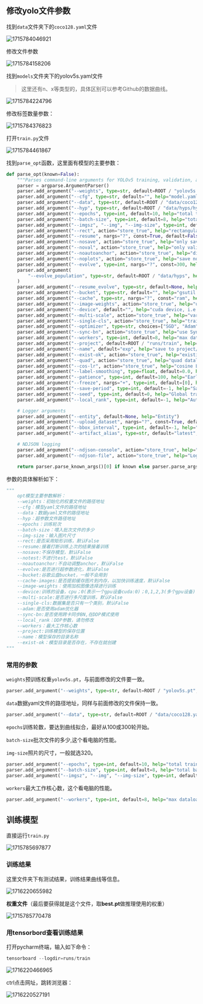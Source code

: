 ## 修改yolo文件参数

找到`data`文件夹下的`coco128.yaml`文件

![1715784046921](https://cdn.jsdelivr.net/gh/wxnlP/pic/yolov5/1715784046921.png)

修改文件参数

![1715784158206](https://cdn.jsdelivr.net/gh/wxnlP/pic/yolov5/1715784158206.png)

找到`models`文件夹下的yolov5s.yaml文件

> 这里还有n、x等类型的，具体区别可以参考Github的数据曲线。

![1715784224796](https://cdn.jsdelivr.net/gh/wxnlP/pic/yolov5/1715784224796.png)

修改标签数量参数：

![1715784376823](https://cdn.jsdelivr.net/gh/wxnlP/pic/yolov5/1715784376823.png)

打开`train.py`文件

![1715784461867](https://cdn.jsdelivr.net/gh/wxnlP/pic/yolov5/1715784461867.png)

找到`parse_opt`函数，这里面有模型的主要参数：

```python
def parse_opt(known=False):
    """Parses command-line arguments for YOLOv5 training, validation, and testing."""
    parser = argparse.ArgumentParser()
    parser.add_argument("--weights", type=str, default=ROOT / "yolov5s.pt", help="initial weights path")
    parser.add_argument("--cfg", type=str, default="", help="model.yaml path")
    parser.add_argument("--data", type=str, default=ROOT / "data/coco128.yaml", help="dataset.yaml path")
    parser.add_argument("--hyp", type=str, default=ROOT / "data/hyps/hyp.scratch-low.yaml", help="hyperparameters path")
    parser.add_argument("--epochs", type=int, default=10, help="total training epochs")
    parser.add_argument("--batch-size", type=int, default=8, help="total batch size for all GPUs, -1 for autobatch")
    parser.add_argument("--imgsz", "--img", "--img-size", type=int, default=320, help="train, val image size (pixels)")
    parser.add_argument("--rect", action="store_true", help="rectangular training")
    parser.add_argument("--resume", nargs="?", const=True, default=False, help="resume most recent training")
    parser.add_argument("--nosave", action="store_true", help="only save final checkpoint")
    parser.add_argument("--noval", action="store_true", help="only validate final epoch")
    parser.add_argument("--noautoanchor", action="store_true", help="disable AutoAnchor")
    parser.add_argument("--noplots", action="store_true", help="save no plot files")
    parser.add_argument("--evolve", type=int, nargs="?", const=300, help="evolve hyperparameters for x generations")
    parser.add_argument(
        "--evolve_population", type=str, default=ROOT / "data/hyps", help="location for loading population"
    )
    parser.add_argument("--resume_evolve", type=str, default=None, help="resume evolve from last generation")
    parser.add_argument("--bucket", type=str, default="", help="gsutil bucket")
    parser.add_argument("--cache", type=str, nargs="?", const="ram", help="image --cache ram/disk")
    parser.add_argument("--image-weights", action="store_true", help="use weighted image selection for training")
    parser.add_argument("--device", default="", help="cuda device, i.e. 0 or 0,1,2,3 or cpu")
    parser.add_argument("--multi-scale", action="store_true", help="vary img-size +/- 50%%")
    parser.add_argument("--single-cls", action="store_true", help="train multi-class data as single-class")
    parser.add_argument("--optimizer", type=str, choices=["SGD", "Adam", "AdamW"], default="SGD", help="optimizer")
    parser.add_argument("--sync-bn", action="store_true", help="use SyncBatchNorm, only available in DDP mode")
    parser.add_argument("--workers", type=int, default=8, help="max dataloader workers (per RANK in DDP mode)")
    parser.add_argument("--project", default=ROOT / "runs/train", help="save to project/name")
    parser.add_argument("--name", default="exp", help="save to project/name")
    parser.add_argument("--exist-ok", action="store_true", help="existing project/name ok, do not increment")
    parser.add_argument("--quad", action="store_true", help="quad dataloader")
    parser.add_argument("--cos-lr", action="store_true", help="cosine LR scheduler")
    parser.add_argument("--label-smoothing", type=float, default=0.0, help="Label smoothing epsilon")
    parser.add_argument("--patience", type=int, default=100, help="EarlyStopping patience (epochs without improvement)")
    parser.add_argument("--freeze", nargs="+", type=int, default=[0], help="Freeze layers: backbone=10, first3=0 1 2")
    parser.add_argument("--save-period", type=int, default=-1, help="Save checkpoint every x epochs (disabled if < 1)")
    parser.add_argument("--seed", type=int, default=0, help="Global training seed")
    parser.add_argument("--local_rank", type=int, default=-1, help="Automatic DDP Multi-GPU argument, do not modify")

    # Logger arguments
    parser.add_argument("--entity", default=None, help="Entity")
    parser.add_argument("--upload_dataset", nargs="?", const=True, default=False, help='Upload data, "val" option')
    parser.add_argument("--bbox_interval", type=int, default=-1, help="Set bounding-box image logging interval")
    parser.add_argument("--artifact_alias", type=str, default="latest", help="Version of dataset artifact to use")

    # NDJSON logging
    parser.add_argument("--ndjson-console", action="store_true", help="Log ndjson to console")
    parser.add_argument("--ndjson-file", action="store_true", help="Log ndjson to file")

    return parser.parse_known_args()[0] if known else parser.parse_args()

```

参数的具体解析如下：

```python
"""
    opt模型主要参数解析：
    --weights：初始化的权重文件的路径地址
    --cfg：模型yaml文件的路径地址
    --data：数据yaml文件的路径地址
    --hyp：超参数文件路径地址
    --epochs：训练轮次
    --batch-size：喂入批次文件的多少
    --img-size：输入图片尺寸
    --rect:是否采用矩形训练，默认False
    --resume:接着打断训练上次的结果接着训练
    --nosave:不保存模型，默认False
    --notest:不进行test，默认False
    --noautoanchor:不自动调整anchor，默认False
    --evolve:是否进行超参数进化，默认False
    --bucket:谷歌云盘bucket，一般不会用到
    --cache-images:是否提前缓存图片到内存，以加快训练速度，默认False
    --image-weights：使用加权图像选择进行训练
    --device:训练的设备，cpu；0(表示一个gpu设备cuda:0)；0,1,2,3(多个gpu设备)
    --multi-scale:是否进行多尺度训练，默认False
    --single-cls:数据集是否只有一个类别，默认False
    --adam:是否使用adam优化器
    --sync-bn:是否使用跨卡同步BN,在DDP模式使用
    --local_rank：DDP参数，请勿修改
    --workers：最大工作核心数
    --project:训练模型的保存位置
    --name：模型保存的目录名称
    --exist-ok：模型目录是否存在，不存在就创建
"""
```

### 常用的参数

`weights`预训练权重`yolov5s.pt`，与前面修改的文件要一致。

```python
parser.add_argument("--weights", type=str, default=ROOT / "yolov5s.pt", help="initial weights path")
```

`data`数据yaml文件的路径地址，同样与前面修改的文件保持一致。

```python
parser.add_argument("--data", type=str, default=ROOT / "data/coco128.yaml", help="dataset.yaml path")
```

`epochs`训练轮数，要达到曲线拟合，最好从100或300轮开始。

`batch-size`批次文件的多少,这个看电脑的性能。

`img-size`照片的尺寸，一般就选320。

```python
parser.add_argument("--epochs", type=int, default=10, help="total training epochs")
parser.add_argument("--batch-size", type=int, default=8, help="total batch size for all GPUs, -1 for autobatch")
parser.add_argument("--imgsz", "--img", "--img-size", type=int, default=320, help="train, val image size (pixels)")
```

`workers`最大工作核心数，这个看电脑的性能。

```python
parser.add_argument("--workers", type=int, default=8, help="max dataloader workers (per RANK in DDP mode)")
```

## 训练模型

直接运行`train.py`

![1715785697877](https://cdn.jsdelivr.net/gh/wxnlP/pic/yolov5/1715785697877.png)

### 训练结果

这里文件夹下有测试结果，训练结果曲线等信息。

![1716220655982](https://cdn.jsdelivr.net/gh/wxnlP/pic/yolov5/1716220655982.png)

**权重文件**（最后要获得就是这个文件，取**best.pt**做推理使用的权重）

![1715785770478](https://cdn.jsdelivr.net/gh/wxnlP/pic/yolov5/1715785770478.png)

### 用tensorbord查看训练结果

打开pycharm终端，输入如下命令：

```python
tensorboard --logdir=runs/train
```

![1716220466965](https://cdn.jsdelivr.net/gh/wxnlP/pic/yolov5/1716220466965.png)

ctrl点击网址，跳转浏览器：

![1716220527191](https://cdn.jsdelivr.net/gh/wxnlP/pic/yolov5/1716220527191.png)

